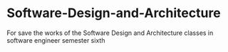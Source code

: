 # Software-Design-and-Architecture
For save the works of the Software Design and Architecture classes in software engineer semester sixth 

